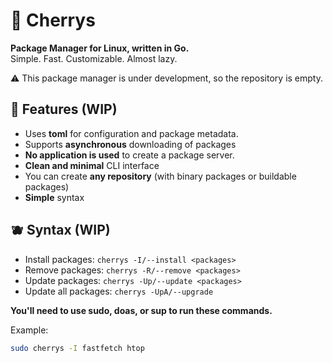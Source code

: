 # 🍒 Cherrys
**Package Manager for Linux, written in Go.**  
Simple. Fast. Customizable. Almost lazy.

⚠️ This package manager is under development, so the repository is empty.

## 🧃 Features (WIP)
- Uses **toml** for configuration and package metadata.
- Supports **asynchronous** downloading of packages
- **No application is used** to create a package server.
- **Clean and minimal** CLI interface
- You can create **any repository** (with binary packages or buildable packages)
- **Simple** syntax

## 🫐 Syntax (WIP)
- Install packages: `cherrys -I/--install <packages>`
- Remove packages: `cherrys -R/--remove <packages>`
- Update packages: `cherrys -Up/--update <packages>`
- Update all packages: `cherrys -UpA/--upgrade`

**You'll need to use sudo, doas, or sup to run these commands.**

Example:
```bash
sudo cherrys -I fastfetch htop
```
